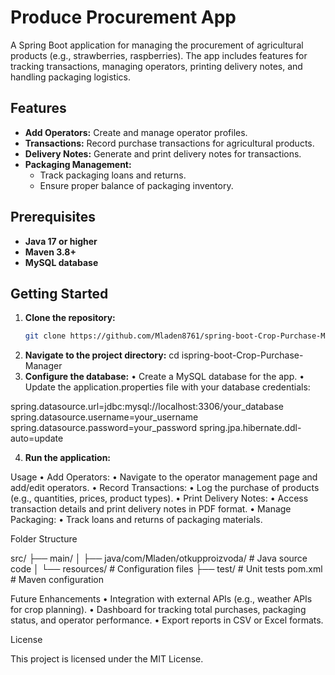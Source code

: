 # Produce Procurement App

A Spring Boot application for managing the procurement of agricultural products (e.g., strawberries, raspberries). The app includes features for tracking transactions, managing operators, printing delivery notes, and handling packaging logistics.

## Features

- **Add Operators:** Create and manage operator profiles.
- **Transactions:** Record purchase transactions for agricultural products.
- **Delivery Notes:** Generate and print delivery notes for transactions.
- **Packaging Management:**
  - Track packaging loans and returns.
  - Ensure proper balance of packaging inventory.

## Prerequisites

- **Java 17 or higher**
- **Maven 3.8+**
- **MySQL database**

## Getting Started

1. **Clone the repository:**
   ```bash
   git clone https://github.com/Mladen8761/spring-boot-Crop-Purchase-Manager.git
2.	**Navigate to the project directory:**
   cd ispring-boot-Crop-Purchase-Manager
3.	**Configure the database:**
	•	Create a MySQL database for the app.
	•	Update the application.properties file with your database credentials:

spring.datasource.url=jdbc:mysql://localhost:3306/your_database
spring.datasource.username=your_username
spring.datasource.password=your_password
spring.jpa.hibernate.ddl-auto=update

4.	**Run the application:**


Usage
	•	Add Operators:
	•	Navigate to the operator management page and add/edit operators.
	•	Record Transactions:
	•	Log the purchase of products (e.g., quantities, prices, product types).
	•	Print Delivery Notes:
	•	Access transaction details and print delivery notes in PDF format.
	•	Manage Packaging:
	•	Track loans and returns of packaging materials.

Folder Structure

src/
├── main/
│   ├── java/com/Mladen/otkupproizvoda/        # Java source code
│   └── resources/                             # Configuration files
├── test/                                      # Unit tests
pom.xml                                        # Maven configuration

Future Enhancements
	•	Integration with external APIs (e.g., weather APIs for crop planning).
	•	Dashboard for tracking total purchases, packaging status, and operator performance.
	•	Export reports in CSV or Excel formats.

License

This project is licensed under the MIT License.

